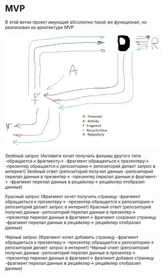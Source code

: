 # MVP
В этой ветке проект имующий абсолютно такой же функционал, но реализован на архитектуре MVP

![Image alt](https://github.com/StenleyDuFoster/tmdb_lib_lampa/blob/MVP/structureMVP_tmdb_lib_v2.jpg)

Зелёный запрос (Активити хочет получить фильмы другого типа -обращается к фрагменту-> -фрагмент обращаеться к презентеру-> -презентер обращается к репозиторию-> репозиторий делает запрос в интернет)
Зелёный ответ (репозиторий получил данные -репозиторий перелал данные в презентер-> -презентер перелал данные в фрагмент-> -фрагмент перелал данные в рецайклер-> рецайклер отобразил данные)

Красный запрос (Фрагмент хочет получить страницу -фрагмент обращаеться к презентеру-> -презентер обращается к репозиторию-> репозиторий делает запрос в интернет)
Красный ответ (репозиторий получил данные -репозиторий перелал данные в презентер-> -презентер перелал данные в фрагмент-> фрагмент сохранил страницу -фрагмент перелал данные в рецайклер-> рецайклер отобразил данные)

Чёрный запрос (Фрагмент хочет добавить страницу -фрагмент обращаеться к презентеру-> -презентер обращается к репозиторию-> репозиторий делает запрос в интернет)
Чёрный ответ (репозиторий получил данные -репозиторий перелал данные в презентер-> -презентер перелал данные в фрагмент-> фрагмент добавил страницу -фрагмент перелал данные в рецайклер-> рецайклер отобразил данные)

